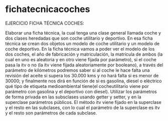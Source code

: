 # fichatecnicacoches

EJERCICIO FICHA TÉCNICA COCHES:

Elaborar una ficha técnica, la cual tenga una clase general llamada coche y dos clases heredadas que son coche utilitario y deportivo. 
En esa ficha técnica se crean dos objetos un modelo de coche utilitario y un modelo de coche deportivo. 
En la ficha técnica vamos a poder ver el modelo de los dos coches, el año de fabricación y matriculación, 
la matrícula de ambos (la cual en uno es aleatoria y en otro viene fijada por parámetro), si el coche pasa la itv o no (la itv viene fijada aleatoriamente por booleano), 
a través del parámetro de kilómetros podremos saber si al coche le hace falta una revisión del aceite si supera los 30.000 kms y no hará falta si es menor de 30000; 
y finalmente nos dirá en función de si es gasolina, diesel o eléctrico qué tipo de etiqueta medioambiental tiene(el cocheutilitario viene por parámetro con gasolina 
y el deportivo con diesel). Utilizar los parámetros de forma privada en las subsclases usando getter y setter, y en la superclase parámetros públicos. 
El método itv viene fijado en la superclase y el resto en las subclases, con lo cual el parámetro de la superclase es itv y el resto son parámetros de cada subclase.

